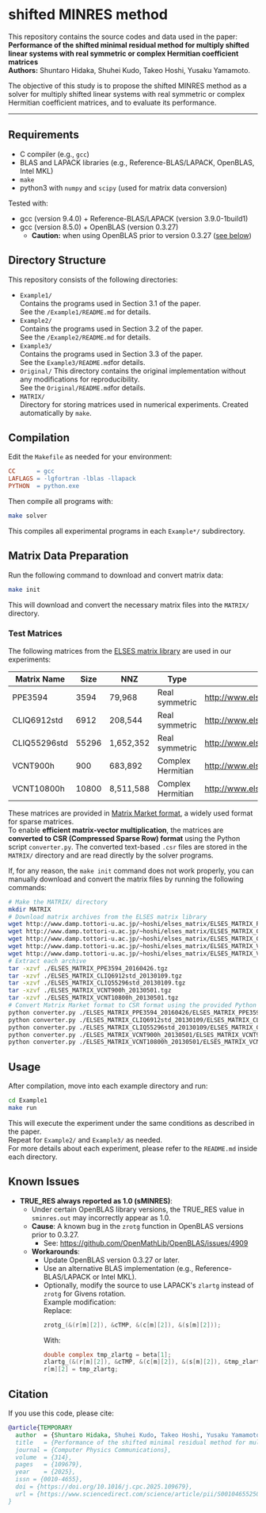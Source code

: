 # shifted MINRES method

This repository contains the source codes and data used in the paper:  
**Performance of the shifted minimal residual method for multiply shifted linear systems with real symmetric or complex Hermitian coefficient matrices**  
**Authors:** Shuntaro Hidaka, Shuhei Kudo, Takeo Hoshi, Yusaku Yamamoto.

The objective of this study is to propose the shifted MINRES method as a solver for multiply shifted linear systems with real symmetric or complex Hermitian coefficient matrices, and to evaluate its performance.

---

## Requirements
- C compiler (e.g., `gcc`)
- BLAS and LAPACK libraries (e.g., Reference-BLAS/LAPACK, OpenBLAS, Intel MKL)
- `make`
- python3 with `numpy` and `scipy` (used for matrix data conversion)

Tested with:
- gcc (version 9.4.0) + Reference-BLAS/LAPACK (version 3.9.0-1build1)
- gcc (version 8.5.0) + OpenBLAS (version 0.3.27)
  - **Caution:** when using OpenBLAS prior to version 0.3.27 ([see below](https://github.com/ShunHidaka/shifted-MINRES-method/tree/main/article#known-issues))

## Directory Structure
This repository consists of the following directories:
- `Example1/`  
  Contains the programs used in Section 3.1 of the paper.  
  See the `/Example1/README.md` for details.
- `Example2/`  
  Contains the programs used in Section 3.2 of the paper.  
  See the `/Example2/README.md` for details.
- `Example3/`  
  Contains the programs used in Section 3.3 of the paper.  
  See the `Example3/README.md`for details.
- `Original/`
  This directory contains the original implementation without any modifications for reproducibility.  
  See the `Original/README.md`for details.
- `MATRIX/`  
  Directory for storing matrices used in numerical experiments. Created automatically by `make`.

## Compilation
Edit the `Makefile` as needed for your environment:
```makefile
CC      = gcc
LAFLAGS = -lgfortran -lblas -llapack
PYTHON  = python.exe
```
Then compile all programs with:
```bash
make solver
```
This compiles all experimental programs in each `Example*/` subdirectory.

## Matrix Data Preparation
Run the following command to download and convert matrix data:
```bash
make init
```
This will download and convert the necessary matrix files into the `MATRIX/` directory.  

### Test Matrices
The following matrices from the [ELSES matrix library](http://www.elses.jp/matrix/) are used in our experiments:

| Matrix Name      | Size    | NNZ        | Type              | Link                                     |
|------------------|---------|------------|-------------------|------------------------------------------|
| PPE3594          | 3594    | 79,968     | Real symmetric    | http://www.elses.jp/matrix/#PPE3594      |
| CLIQ6912std      | 6912    | 208,544    | Real symmetric    | http://www.elses.jp/matrix/#CLIQ6912std  |
| CLIQ55296std     | 55296   | 1,652,352  | Real symmetric    | http://www.elses.jp/matrix/#CLIQ55296std |
| VCNT900h         | 900     | 683,892    | Complex Hermitian | http://www.elses.jp/matrix/#VCNT900h     |
| VCNT10800h       | 10800   | 8,511,588  | Complex Hermitian | http://www.elses.jp/matrix/#VCNT10800h   |

These matrices are provided in [Matrix Market format](https://math.nist.gov/MatrixMarket/), a widely used format for sparse matrices.  
To enable **efficient matrix-vector multiplication**, the matrices are **converted to CSR (Compressed Sparse Row) format** using the Python script `converter.py`.
The converted text-based `.csr` files are stored in the `MATRIX/` directory and are read directly by the solver programs.

If, for any reason, the `make init` command does not work properly, you can manually download and convert the matrix files by running the following commands:
```bash
# Make the MATRIX/ directory
mkdir MATRIX
# Download matrix archives from the ELSES matrix library
wget http://www.damp.tottori-u.ac.jp/~hoshi/elses_matrix/ELSES_MATRIX_PPE3594_20160426.tgz
wget http://www.damp.tottori-u.ac.jp/~hoshi/elses_matrix/ELSES_MATRIX_CLIQ6912std_20130109.tgz
wget http://www.damp.tottori-u.ac.jp/~hoshi/elses_matrix/ELSES_MATRIX_CLIQ55296std_20130109.tgz
wget http://www.damp.tottori-u.ac.jp/~hoshi/elses_matrix/ELSES_MATRIX_VCNT900h_20130501.tgz
wget http://www.damp.tottori-u.ac.jp/~hoshi/elses_matrix/ELSES_MATRIX_VCNT10800h_20130501.tgz
# Extract each archive
tar -xzvf ./ELSES_MATRIX_PPE3594_20160426.tgz
tar -xzvf ./ELSES_MATRIX_CLIQ6912std_20130109.tgz
tar -xzvf ./ELSES_MATRIX_CLIQ55296std_20130109.tgz
tar -xzvf ./ELSES_MATRIX_VCNT900h_20130501.tgz
tar -xzvf ./ELSES_MATRIX_VCNT10800h_20130501.tgz
# Convert Matrix Market format to CSR format using the provided Python script
python converter.py ./ELSES_MATRIX_PPE3594_20160426/ELSES_MATRIX_PPE3594_20160426_A.mtx MATRIX/PPE3594_A.csr
python converter.py ./ELSES_MATRIX_CLIQ6912std_20130109/ELSES_MATRIX_CLIQ6912std_A.mtx MATRIX/CLIQ6912std_A.csr
python converter.py ./ELSES_MATRIX_CLIQ55296std_20130109/ELSES_MATRIX_CLIQ55296std_A.mtx MATRIX/CLIQ55296std_A.csr
python converter.py ./ELSES_MATRIX_VCNT900h_20130501/ELSES_MATRIX_VCNT900h_A.mtx MATRIX/VCNT900h_A.csr
python converter.py ./ELSES_MATRIX_VCNT10800h_20130501/ELSES_MATRIX_VCNT10800h_A.mtx MATRIX/VCNT10800h_A.csr
```

## Usage
After compilation, move into each example directory and run:
```bash
cd Example1
make run
```
This will execute the experiment under the same conditions as described in the paper.  
Repeat for `Example2/` and `Example3/` as needed.  
For more details about each experiment, please refer to the `README.md` inside each directory.

## Known Issues
- **TRUE_RES always reported as 1.0 (sMINRES)**:
  - Under certain OpenBLAS library versions, the TRUE_RES value in `sminres.out` may incorrectly appear as 1.0.
  - **Cause**: A known bug in the `zrotg` function in OpenBLAS versions prior to 0.3.27.
    - See: https://github.com/OpenMathLib/OpenBLAS/issues/4909
  - **Workarounds**:
    - Update OpenBLAS version 0.3.27 or later.
    - Use an alternative BLAS implementation (e.g., Reference-BLAS/LAPACK or Intel MKL).
    - Optionally, modify the source to use LAPACK's `zlartg` instead of `zrotg` for Givens rotation.  
      Example modification:  
      Replace:
      ```c
      zrotg_(&(r[m][2]), &cTMP, &(c[m][2]), &(s[m][2]));
      ```
      With:
      ```c
      double complex tmp_zlartg = beta[1];
      zlartg_(&(r[m][2]), &cTMP, &(c[m][2]), &(s[m][2]), &tmp_zlartg);
      r[m][2] = tmp_zlartg;
      ```

## Citation
If you use this code, please cite:
``` bibtex
@article{TEMPORARY
  author  = {Shuntaro Hidaka, Shuhei Kudo, Takeo Hoshi, Yusaku Yamamoto},
  title   = {Performance of the shifted minimal residual method for multiply shifted linear systems with real symmetric or complex Hermitian coefficient matrices},
  journal = {Computer Physics Communications},
  volume  = {314},
  pages   = {109679},
  year    = {2025},
  issn = {0010-4655},
  doi = {https://doi.org/10.1016/j.cpc.2025.109679},
  url = {https://www.sciencedirect.com/science/article/pii/S001046552500181X}
}
```
